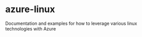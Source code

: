 azure-linux
===========

Documentation and examples for how to leverage various linux technologies with Azure
